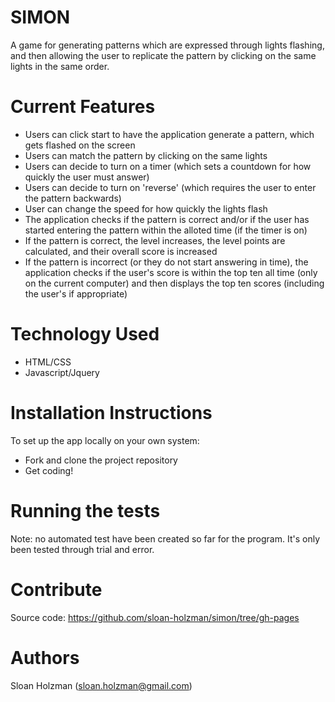 # SIMON

A game for generating patterns which are expressed through lights flashing, and then allowing the user to replicate the pattern by clicking on the same lights in the same order.

# Current Features

- Users can click start to have the application generate a pattern, which gets flashed on the screen
- Users can match the pattern by clicking on the same lights
- Users can decide to turn on a timer (which sets a countdown for how quickly the user must answer)
- Users can decide to turn on 'reverse' (which requires the user to enter the pattern backwards)
- User can change the speed for how quickly the lights flash
- The application checks if the pattern is correct and/or if the user has started entering the pattern within the alloted time (if the timer is on)
- If the pattern is correct, the level increases, the level points are calculated, and their overall score is increased
- If the pattern is incorrect (or they do not start answering in time), the application checks if the user's score is within the top ten all time (only on the current computer) and then displays the top ten scores (including the user's if appropriate)

# Technology Used

- HTML/CSS
- Javascript/Jquery

# Installation Instructions

To set up the app locally on your own system:

- Fork and clone the project repository
- Get coding!

# Running the tests

Note: no automated test have been created so far for the program.  It's only been tested through trial and error.

# Contribute

Source code: https://github.com/sloan-holzman/simon/tree/gh-pages

# Authors

Sloan Holzman (sloan.holzman@gmail.com)
